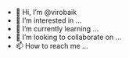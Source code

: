 - 👋 Hi, I’m @virobaik
- 👀 I’m interested in ...
- 🌱 I’m currently learning ...
- 💞️ I’m looking to collaborate on ...
- 📫 How to reach me ...

<!---
virobaik/virobaik is a ✨ special ✨ repository because its `README.md` (this file) appears on your GitHub profile.
You can click the Preview link to take a look at your changes.
--->
